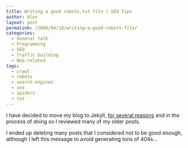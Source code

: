 ```yaml
---
title: Writing a good robots.txt file | SEO Tips
author: Alex
layout: post
permalink: /2008/04/18/writing-a-good-robots-file/
categories:
  - General talk
  - Programming
  - SEO
  - Traffic building
  - Web-related
tags:
  - crawl
  - robots
  - search engines
  - seo
  - spiders
  - txt
---
```

 

I have decided to move my blog to Jekyll, [for several reasons](http://carlboettiger.info/2012/05/01/Jekyll-vs-Wordpress.html) and in the process of doing so I reviewed many of my older posts.

I ended up deleting many posts that I considered not to be good enough, although I left this message to avoid generating tons of 404s... 